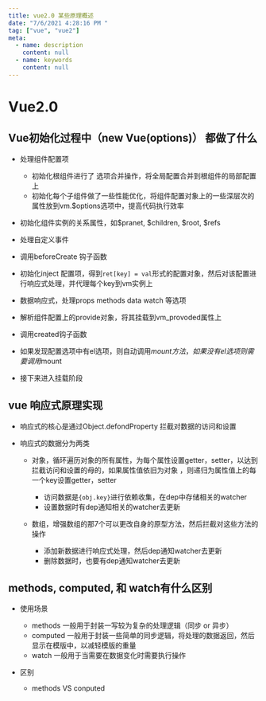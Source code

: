 ```yaml
---
title: vue2.0 某些原理概述
date: "7/6/2021 4:28:16 PM "
tag: ["vue", "vue2"]
meta:
  - name: description
    content: null
  - name: keywords
    content: null
---
```


# Vue2.0

## Vue初始化过程中（new Vue(options)） 都做了什么

- 处理组件配置项

    - 初始化根组件进行了 选项合并操作，将全局配置合并到根组件的局部配置上
    - 初始化每个子组件做了一些性能优化，将组件配置对象上的一些深层次的属性放到vm.$options选项中，提高代码执行效率

- 初始化组件实例的关系属性，如$pranet, $children, $root, $refs

- 处理自定义事件

- 调用beforeCreate 钩子函数

- 初始化inject 配置项，得到`ret[key] = val`形式的配置对象，然后对该配置进行响应式处理，并代理每个key到vm实例上

- 数据响应式，处理props methods data watch 等选项

- 解析组件配置上的provide对象，将其挂载到vm_provoded属性上

- 调用created钩子函数

- 如果发现配置选项中有el选项，则自动调用$mount方法，如果没有el选项则需要调用$mount

- 接下来进入挂载阶段

## vue 响应式原理实现

- 响应式的核心是通过Object.defondProperty 拦截对数据的访问和设置

- 响应式的数据分为两类

    - 对象，循环遍历对象的所有属性，为每个属性设置getter，setter，以达到拦截访问和设置的母的，如果属性值依旧为对象
    ，则递归为属性值上的每一个key设置getter，setter
        - 访问数据是`{obj.key}`进行依赖收集，在dep中存储相关的watcher
        - 设置数据时有dep通知相关的watcher去更新
    
    - 数组，增强数组的那7个可以更改自身的原型方法，然后拦截对这些方法的操作
        - 添加新数据进行响应式处理，然后dep通知watcher去更新
        - 删除数据时，也要有dep通知watcher去更新

## methods, computed, 和 watch有什么区别

- 使用场景

    - methods 一般用于封装一写较为复杂的处理逻辑（同步 or 异步）
    - computed 一般用于封装一些简单的同步逻辑，将处理的数据返回，然后显示在模版中，以减轻模版的重量
    - watch 一般用于当需要在数据变化时需要执行操作

- 区别

    - methods VS conputed


